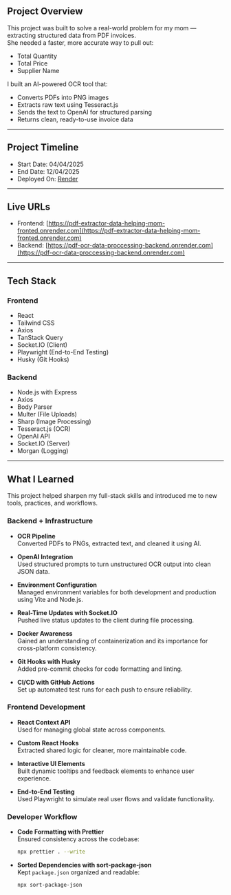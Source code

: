 ## Project Overview

This project was built to solve a real-world problem for my mom — extracting structured data from PDF invoices.  
She needed a faster, more accurate way to pull out:

- Total Quantity
- Total Price
- Supplier Name

I built an AI-powered OCR tool that:

- Converts PDFs into PNG images
- Extracts raw text using Tesseract.js
- Sends the text to OpenAI for structured parsing
- Returns clean, ready-to-use invoice data

---

## Project Timeline

- Start Date: 04/04/2025
- End Date: 12/04/2025
- Deployed On: [Render](https://render.com)

---

## Live URLs

- Frontend: [https://pdf-extractor-data-helping-mom-fronted.onrender.com](https://pdf-extractor-data-helping-mom-fronted.onrender.com)
- Backend: [https://pdf-ocr-data-proccessing-backend.onrender.com](https://pdf-ocr-data-proccessing-backend.onrender.com)

---

## Tech Stack

### Frontend

- React
- Tailwind CSS
- Axios
- TanStack Query
- Socket.IO (Client)
- Playwright (End-to-End Testing)
- Husky (Git Hooks)

### Backend

- Node.js with Express
- Axios
- Body Parser
- Multer (File Uploads)
- Sharp (Image Processing)
- Tesseract.js (OCR)
- OpenAI API
- Socket.IO (Server)
- Morgan (Logging)

---

## What I Learned

This project helped sharpen my full-stack skills and introduced me to new tools, practices, and workflows.

### Backend + Infrastructure

- **OCR Pipeline**  
  Converted PDFs to PNGs, extracted text, and cleaned it using AI.

- **OpenAI Integration**  
  Used structured prompts to turn unstructured OCR output into clean JSON data.

- **Environment Configuration**  
  Managed environment variables for both development and production using Vite and Node.js.

- **Real-Time Updates with Socket.IO**  
  Pushed live status updates to the client during file processing.

- **Docker Awareness**  
  Gained an understanding of containerization and its importance for cross-platform consistency.

- **Git Hooks with Husky**  
  Added pre-commit checks for code formatting and linting.

- **CI/CD with GitHub Actions**  
  Set up automated test runs for each push to ensure reliability.

### Frontend Development

- **React Context API**  
  Used for managing global state across components.

- **Custom React Hooks**  
  Extracted shared logic for cleaner, more maintainable code.

- **Interactive UI Elements**  
  Built dynamic tooltips and feedback elements to enhance user experience.

- **End-to-End Testing**  
  Used Playwright to simulate real user flows and validate functionality.

### Developer Workflow

- **Code Formatting with Prettier**  
  Ensured consistency across the codebase:

  ```bash
  npx prettier . --write
  ```

- **Sorted Dependencies with sort-package-json**  
  Kept `package.json` organized and readable:

  ```bash
  npx sort-package-json
  ```